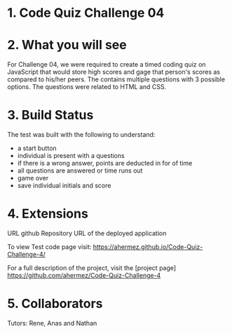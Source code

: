 # 1. Code Quiz Challenge 04
    
# 2. What you will see
For Challenge 04, we were required to create a timed coding quiz on JavaScript that would store high scores and gage that person's scores as compared to his/her peers. The contains multiple questions with 3 possible options. The questions were related to HTML and CSS.


# 3. Build Status
The test was built with the following to understand:

- a start button 
- individual is present with a questions
- if there is a wrong answer, points are deducted in for of time
- all questions are answered or time runs out
- game over
- save individual initials and score


# 4. Extensions
URL github Repository
URL of the deployed application


To view Test code page visit: https://ahermez.github.io/Code-Quiz-Challenge-4/

For a full description of the project, visit the
[project page] https://github.com/ahermez/Code-Quiz-Challenge-4

# 5. Collaborators
Tutors: Rene, Anas and Nathan
